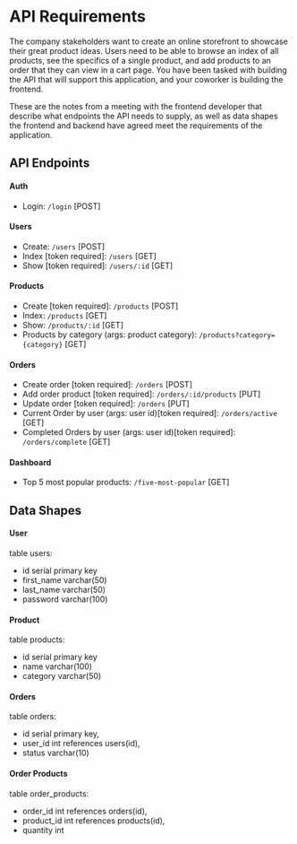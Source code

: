 # API Requirements

The company stakeholders want to create an online storefront to showcase their great product ideas. Users need to be able to browse an index of all products, see the specifics of a single product, and add products to an order that they can view in a cart page. You have been tasked with building the API that will support this application, and your coworker is building the frontend.

These are the notes from a meeting with the frontend developer that describe what endpoints the API needs to supply, as well as data shapes the frontend and backend have agreed meet the requirements of the application.

## API Endpoints

#### Auth

- Login: `/login` [POST]

#### Users

- Create: `/users` [POST]
- Index [token required]: `/users` [GET]
- Show [token required]: `/users/:id` [GET]

#### Products

- Create [token required]: `/products` [POST]
- Index: `/products` [GET]
- Show: `/products/:id` [GET]
- Products by category (args: product category): `/products?category={category}` [GET]

#### Orders

- Create order [token required]: `/orders` [POST]
- Add order product [token required]: `/orders/:id/products` [PUT]
- Update order [token required]: `/orders` [PUT]
- Current Order by user (args: user id)[token required]: `/orders/active` [GET]
- Completed Orders by user (args: user id)[token required]: `/orders/complete` [GET]

#### Dashboard

- Top 5 most popular products: `/five-most-popular` [GET]

## Data Shapes

#### User

table users:

- id serial primary key
- first_name varchar(50)
- last_name varchar(50)
- password varchar(100)

#### Product

table products:

- id serial primary key
- name varchar(100)
- category varchar(50)

#### Orders

table orders:

- id serial primary key,
- user_id int references users(id),
- status varchar(10)

#### Order Products

table order_products:

- order_id int references orders(id),
- product_id int references products(id),
- quantity int

